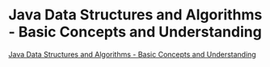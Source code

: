 # Java Data Structures and Algorithms - Basic Concepts and Understanding
[Java Data Structures and Algorithms - Basic Concepts and Understanding](https://aiwithcloud.com/2022/09/19/java_data_structures_and_algorithms___basic_concepts_and_understanding/)